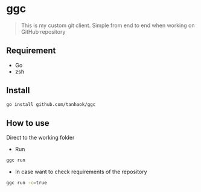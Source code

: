# ggc

> This is my custom git client. Simple from end to end when working on GitHub repository


## Requirement
- Go
- zsh

## Install
```sh
go install github.com/tanhaok/ggc
```

## How to use 
Direct to the working folder 
- Run 
```sh
ggc run
```
- In case want to check requirements of the repository
```sh
ggc run -c=true
```
